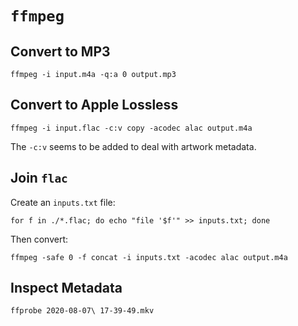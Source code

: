 # `ffmpeg`

## Convert to MP3

    ffmpeg -i input.m4a -q:a 0 output.mp3

## Convert to Apple Lossless

    ffmpeg -i input.flac -c:v copy -acodec alac output.m4a

The `-c:v` seems to be added to deal with artwork metadata.

## Join `flac`

Create an `inputs.txt` file:

    for f in ./*.flac; do echo "file '$f'" >> inputs.txt; done

Then convert:

    ffmpeg -safe 0 -f concat -i inputs.txt -acodec alac output.m4a

## Inspect Metadata

    ffprobe 2020-08-07\ 17-39-49.mkv